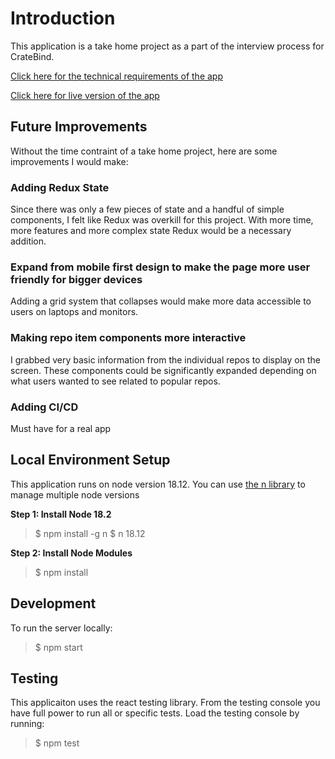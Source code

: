 # Introduction

This application is a take home project as a part of the interview process for CrateBind.

[Click here for the technical requirements of the app](https://drive.google.com/file/d/19Wnt2COGt1eHJOcNsXEilfaJ2fv_N7a6/view?usp=share_link "Click here for the technical requirements of the app")

[Click here for live version of the app](https://cratebind.lianne.dev "Click here for live version of the app")

## Future Improvements
Without the time contraint of a take home project, here are some improvements I would make:

### Adding Redux State
Since there was only a few pieces of state and a handful of simple components, I felt like Redux was overkill for this project. With more time, more features and more complex state Redux would be a necessary addition.

### Expand from mobile first design to make the page more user friendly for bigger devices
Adding a grid system that collapses would make more data accessible to users on laptops and monitors.

### Making repo item components more interactive
I grabbed very basic information from the individual repos to display on the screen. These components could be significantly expanded depending on what users wanted to see related to popular repos.

### Adding CI/CD
Must have for a real app

## Local Environment Setup

This application runs on node version 18.12. You can use [the n library](https://www.npmjs.com/package/n "the n library") to manage multiple node versions

**Step 1: Install Node 18.2**
> $ npm install -g n
$ n 18.12

**Step 2: Install Node Modules**
> $ npm install

## Development
To run the server locally:
> $ npm start

## Testing
This applicaiton uses the react testing library. From the testing console you have full power to run all or specific tests. Load the testing console by running:

> $ npm test
